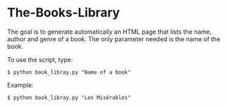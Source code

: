# The-Books-Library

The goal is to generate automatically an HTML page that lists the name, author and genre of a book. 
The only parameter needed is the name of the book.

To use the script, type:

```
$ python book_libray.py "Name of a book"
```

Example:

```
$ python book_libray.py "Les Misérables"
```
